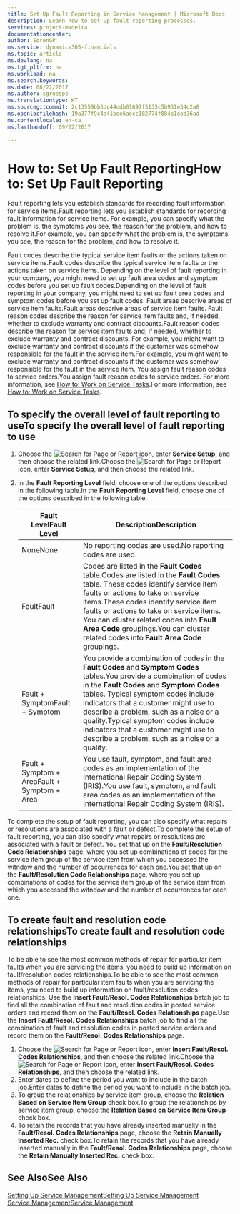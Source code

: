 ```yaml
---
title: Set Up Fault Reporting in Service Management | Microsoft Docs
description: Learn how to set up fault reporting processes.
services: project-madeira
documentationcenter: 
author: SorenGP
ms.service: dynamics365-financials
ms.topic: article
ms.devlang: na
ms.tgt_pltfrm: na
ms.workload: na
ms.search.keywords: 
ms.date: 08/22/2017
ms.author: sgroespe
ms.translationtype: HT
ms.sourcegitcommit: 2c13559bb3dc44cdb61697f5135c5b931e34d2a8
ms.openlocfilehash: 19a377f9c4a41bee6aecc182774f884b1ead36ad
ms.contentlocale: en-ca
ms.lasthandoff: 09/22/2017

---
```


# <a name="how-to-set-up-fault-reporting"></a><span data-ttu-id="cae75-103">How to: Set Up Fault Reporting</span><span class="sxs-lookup"><span data-stu-id="cae75-103">How to: Set Up Fault Reporting</span></span>
<span data-ttu-id="cae75-104">Fault reporting lets you establish standards for recording fault information for service items.</span><span class="sxs-lookup"><span data-stu-id="cae75-104">Fault reporting lets you establish standards for recording fault information for service items.</span></span> <span data-ttu-id="cae75-105">For example, you can specify what the problem is, the symptoms you see, the reason for the problem, and how to resolve it.</span><span class="sxs-lookup"><span data-stu-id="cae75-105">For example, you can specify what the problem is, the symptoms you see, the reason for the problem, and how to resolve it.</span></span>  

<span data-ttu-id="cae75-106">Fault codes describe the typical service item faults or the actions taken on service items.</span><span class="sxs-lookup"><span data-stu-id="cae75-106">Fault codes describe the typical service item faults or the actions taken on service items.</span></span> <span data-ttu-id="cae75-107">Depending on the level of fault reporting in your company, you might need to set up fault area codes and symptom codes before you set up fault codes.</span><span class="sxs-lookup"><span data-stu-id="cae75-107">Depending on the level of fault reporting in your company, you might need to set up fault area codes and symptom codes before you set up fault codes.</span></span> <span data-ttu-id="cae75-108">Fault areas descrive areas of service item faults.</span><span class="sxs-lookup"><span data-stu-id="cae75-108">Fault areas descrive areas of service item faults.</span></span> <span data-ttu-id="cae75-109">Fault reason codes describe the reason for service item faults and, if needed, whether to exclude warranty and contract discounts.</span><span class="sxs-lookup"><span data-stu-id="cae75-109">Fault reason codes describe the reason for service item faults and, if needed, whether to exclude warranty and contract discounts.</span></span> <span data-ttu-id="cae75-110">For example, you might want to exclude warranty and contract discounts if the customer was somehow responsible for the fault in the service item.</span><span class="sxs-lookup"><span data-stu-id="cae75-110">For example, you might want to exclude warranty and contract discounts if the customer was somehow responsible for the fault in the service item.</span></span> <span data-ttu-id="cae75-111">You assign fault reason codes to service orders.</span><span class="sxs-lookup"><span data-stu-id="cae75-111">You assign fault reason codes to service orders.</span></span> <span data-ttu-id="cae75-112">For more information, see [How to: Work on Service Tasks](service-how-to-work-on-service-tasks.md).</span><span class="sxs-lookup"><span data-stu-id="cae75-112">For more information, see [How to: Work on Service Tasks](service-how-to-work-on-service-tasks.md).</span></span>  

## <a name="to-specify-the-overall-level-of-fault-reporting-to-use"></a><span data-ttu-id="cae75-113">To specify the overall level of fault reporting to use</span><span class="sxs-lookup"><span data-stu-id="cae75-113">To specify the overall level of fault reporting to use</span></span>
1. <span data-ttu-id="cae75-114">Choose the ![Search for Page or Report](media/ui-search/search_small.png "Search for Page or Report icon") icon, enter **Service Setup**, and then choose the related link.</span><span class="sxs-lookup"><span data-stu-id="cae75-114">Choose the ![Search for Page or Report](media/ui-search/search_small.png "Search for Page or Report icon") icon, enter **Service Setup**, and then choose the related link.</span></span> 
2. <span data-ttu-id="cae75-115">In the **Fault Reporting Level** field, choose one of the options described in the following table.</span><span class="sxs-lookup"><span data-stu-id="cae75-115">In the **Fault Reporting Level** field, choose one of the options described in the following table.</span></span>  
  
    |<span data-ttu-id="cae75-116">**Fault Level**</span><span class="sxs-lookup"><span data-stu-id="cae75-116">**Fault Level**</span></span>|<span data-ttu-id="cae75-117">**Description**</span><span class="sxs-lookup"><span data-stu-id="cae75-117">**Description**</span></span>|  
    |------------|-------------|  
    |<span data-ttu-id="cae75-118">None</span><span class="sxs-lookup"><span data-stu-id="cae75-118">None</span></span> | <span data-ttu-id="cae75-119">No reporting codes are used.</span><span class="sxs-lookup"><span data-stu-id="cae75-119">No reporting codes are used.</span></span>|  
    |<span data-ttu-id="cae75-120">Fault</span><span class="sxs-lookup"><span data-stu-id="cae75-120">Fault</span></span> | <span data-ttu-id="cae75-121">Codes are listed in the **Fault Codes** table.</span><span class="sxs-lookup"><span data-stu-id="cae75-121">Codes are listed in the **Fault Codes** table.</span></span> <span data-ttu-id="cae75-122">These codes identify service item faults or actions to take on service items.</span><span class="sxs-lookup"><span data-stu-id="cae75-122">These codes identify service item faults or actions to take on service items.</span></span> <span data-ttu-id="cae75-123">You can cluster related codes into **Fault Area Code** groupings.</span><span class="sxs-lookup"><span data-stu-id="cae75-123">You can cluster related codes into **Fault Area Code** groupings.</span></span>|  
    |<span data-ttu-id="cae75-124">Fault + Symptom</span><span class="sxs-lookup"><span data-stu-id="cae75-124">Fault + Symptom</span></span> | <span data-ttu-id="cae75-125">You provide a combination of codes in the **Fault Codes** and **Symptom Codes** tables.</span><span class="sxs-lookup"><span data-stu-id="cae75-125">You provide a combination of codes in the **Fault Codes** and **Symptom Codes** tables.</span></span> <span data-ttu-id="cae75-126">Typical symptom codes include indicators that a customer might use to describe a problem, such as a noise or a quality.</span><span class="sxs-lookup"><span data-stu-id="cae75-126">Typical symptom codes include indicators that a customer might use to describe a problem, such as a noise or a quality.</span></span>|  
    |<span data-ttu-id="cae75-127">Fault + Symptom + Area</span><span class="sxs-lookup"><span data-stu-id="cae75-127">Fault + Symptom + Area</span></span> | <span data-ttu-id="cae75-128">You use fault, symptom, and fault area codes as an implementation of the International Repair Coding System (IRIS).</span><span class="sxs-lookup"><span data-stu-id="cae75-128">You use fault, symptom, and fault area codes as an implementation of the International Repair Coding System (IRIS).</span></span>|  
  
<span data-ttu-id="cae75-129">To complete the setup of fault reporting, you can also specify what repairs or resolutions are associated with a fault or defect.</span><span class="sxs-lookup"><span data-stu-id="cae75-129">To complete the setup of fault reporting, you can also specify what repairs or resolutions are associated with a fault or defect.</span></span> <span data-ttu-id="cae75-130">You set that up on the **Fault/Resolution Code Relationships** page, where you set up combinations of codes for the service item group of the service item from which you accessed the witndow and the number of occurrences for each one.</span><span class="sxs-lookup"><span data-stu-id="cae75-130">You set that up on the **Fault/Resolution Code Relationships** page, where you set up combinations of codes for the service item group of the service item from which you accessed the witndow and the number of occurrences for each one.</span></span>

## <a name="to-create-fault-and-resolution-code-relationships"></a><span data-ttu-id="cae75-131">To create fault and resolution code relationships</span><span class="sxs-lookup"><span data-stu-id="cae75-131">To create fault and resolution code relationships</span></span>
<!--this needs to go in a working with topic-->
<span data-ttu-id="cae75-132">To be able to see the most common methods of repair for particular item faults when you are servicing the items, you need to build up information on fault/resolution codes relationships.</span><span class="sxs-lookup"><span data-stu-id="cae75-132">To be able to see the most common methods of repair for particular item faults when you are servicing the items, you need to build up information on fault/resolution codes relationships.</span></span> <span data-ttu-id="cae75-133">Use the **Insert Fault/Resol. Codes Relationships** batch job to find all the combination of fault and resolution codes in posted service orders and record them on the **Fault/Resol. Codes Relationships** page.</span><span class="sxs-lookup"><span data-stu-id="cae75-133">Use the **Insert Fault/Resol. Codes Relationships** batch job to find all the combination of fault and resolution codes in posted service orders and record them on the **Fault/Resol. Codes Relationships** page.</span></span> 
  
1. <span data-ttu-id="cae75-134">Choose the ![Search for Page or Report](media/ui-search/search_small.png "Search for Page or Report icon") icon, enter **Insert Fault/Resol. Codes Relationships**, and then choose the related link.</span><span class="sxs-lookup"><span data-stu-id="cae75-134">Choose the ![Search for Page or Report](media/ui-search/search_small.png "Search for Page or Report icon") icon, enter **Insert Fault/Resol. Codes Relationships**, and then choose the related link.</span></span>  
2. <span data-ttu-id="cae75-135">Enter dates to define the period you want to include in the batch job.</span><span class="sxs-lookup"><span data-stu-id="cae75-135">Enter dates to define the period you want to include in the batch job.</span></span>  
3. <span data-ttu-id="cae75-136">To group the relationships by service item group, choose the **Relation Based on Service Item Group** check box.</span><span class="sxs-lookup"><span data-stu-id="cae75-136">To group the relationships by service item group, choose the **Relation Based on Service Item Group** check box.</span></span>  
4. <span data-ttu-id="cae75-137">To retain the records that you have already inserted manually in the **Fault/Resol. Codes Relationships** page, choose the **Retain Manually Inserted Rec.** check box.</span><span class="sxs-lookup"><span data-stu-id="cae75-137">To retain the records that you have already inserted manually in the **Fault/Resol. Codes Relationships** page, choose the **Retain Manually Inserted Rec.** check box.</span></span>  

## <a name="see-also"></a><span data-ttu-id="cae75-138">See Also</span><span class="sxs-lookup"><span data-stu-id="cae75-138">See Also</span></span>
[<span data-ttu-id="cae75-139">Setting Up Service Management</span><span class="sxs-lookup"><span data-stu-id="cae75-139">Setting Up Service Management</span></span>](service-setup-service.md)  
[<span data-ttu-id="cae75-140">Service Management</span><span class="sxs-lookup"><span data-stu-id="cae75-140">Service Management</span></span>](service-service.md)  


